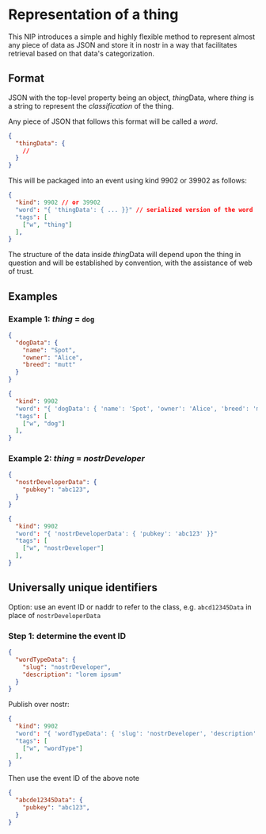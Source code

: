 Representation of a thing
=====

This NIP introduces a simple and highly flexible method to represent almost any piece of data as JSON and store it in nostr in a way that facilitates retrieval based on that data's categorization.

## Format

JSON with the top-level property being an object, *thing*Data, where *thing* is a string to represent the _classification_ of the thing.

Any piece of JSON that follows this format will be called a _word_.

```json
{
  "thingData": {
    //
  }
}
```

This will be packaged into an event using kind 9902 or 39902 as follows:

```json
{
  "kind": 9902 // or 39902
  "word": "{ 'thingData': { ... }}" // serialized version of the word
  "tags": [
    ["w", "thing"]
  ],
}
```

The structure of the data inside *thing*Data will depend upon the thing in question and will be established by convention, with the assistance of web of trust.

## Examples

### Example 1: *thing* = `dog`

```json
{
  "dogData": {
    "name": "Spot",
    "owner": "Alice",
    "breed": "mutt"
  }
}
```

```json
{
  "kind": 9902 
  "word": "{ 'dogData': { 'name': 'Spot', 'owner': 'Alice', 'breed': 'mutt' }}"
  "tags": [
    ["w", "dog"]
  ],
}
```

### Example 2: *thing* = *nostrDeveloper*

```json
{
  "nostrDeveloperData": {
    "pubkey": "abc123",
  }
}
```

```json
{
  "kind": 9902 
  "word": "{ 'nostrDeveloperData': { 'pubkey': 'abc123' }}"
  "tags": [
    ["w", "nostrDeveloper"]
  ],
}
```

## Universally unique identifiers

Option: use an event ID or naddr to refer to the class, e.g. `abcd12345Data` in place of `nostrDeveloperData`

### Step 1: determine the event ID

```json
{
  "wordTypeData": {
    "slug": "nostrDeveloper",
    "description": "lorem ipsum"
  }
}
```

Publish over nostr: 

```json
{
  "kind": 9902 
  "word": "{ 'wordTypeData': { 'slug': 'nostrDeveloper', 'description': 'lorem ipsum' }}"
  "tags": [
    ["w", "wordType"]
  ],
}
```

Then use the event ID of the above note 

```json
{
  "abcde12345Data": {
    "pubkey": "abc123",
  }
}
```
